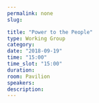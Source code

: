 ```yaml
---
permalink: none
slug:

title: "Power to the People"
type: Working Group
category:
date: "2018-09-19"
time: "15:00"
time_slot: "15:00"
duration:
room: Pavilion
speakers:
description:
---
```

